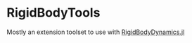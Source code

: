 # RigidBodyTools

Mostly an extension toolset to use with [RigidBodyDynamics.jl](https://github.com/JuliaRobotics/RigidBodyDynamics.jl)
